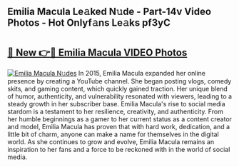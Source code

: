 ## Emilia Macula Le𝚊ked N𝚞de - Part-14v Video Photos - Hot Onlyf𝚊ns Le𝚊ks pf3yC

# <h2><a href="http://ab54934.deff.icu/?id=Emilia+Macula">🔗 New 👉🔴 Emilia Macula VIDEO Photos</a></h2>

[![Emilia Macula N𝚞des](https://i.imgur.com/rIISA9y.gif)](http://ab54934.deff.icu/?id=Emilia+Macula)
In 2015, Emilia Macula expanded her online presence by creating a YouTube channel. She began posting vlogs, comedy skits, and gaming content, which quickly gained traction. Her unique blend of humor, authenticity, and vulnerability resonated with viewers, leading to a steady growth in her subscriber base. Emilia Macula's rise to social media stardom is a testament to her resilience, creativity, and authenticity. From her humble beginnings as a gamer to her current status as a content creator and model, Emilia Macula has proven that with hard work, dedication, and a little bit of charm, anyone can make a name for themselves in the digital world. As she continues to grow and evolve, Emilia Macula remains an inspiration to her fans and a force to be reckoned with in the world of social media.
